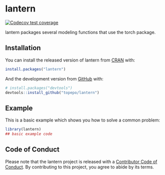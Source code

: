 
<!-- README.md is generated from README.Rmd. Please edit that file -->

# lantern

<!-- badges: start -->

[![Codecov test
coverage](https://codecov.io/gh/topepo/lantern/branch/master/graph/badge.svg)](https://codecov.io/gh/topepo/lantern?branch=master)
<!-- badges: end -->

lantern packages several modeling functions that use the torch package.

## Installation

You can install the released version of lantern from
[CRAN](https://CRAN.R-project.org) with:

``` r
install.packages("lantern")
```

And the development version from [GitHub](https://github.com/) with:

``` r
# install.packages("devtools")
devtools::install_github("topepo/lantern")
```

## Example

This is a basic example which shows you how to solve a common problem:

``` r
library(lantern)
## basic example code
```

## Code of Conduct

Please note that the lantern project is released with a [Contributor
Code of
Conduct](https://contributor-covenant.org/version/2/0/CODE_OF_CONDUCT.html).
By contributing to this project, you agree to abide by its terms.
